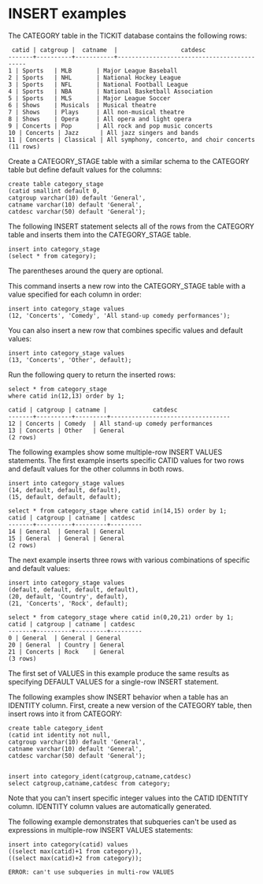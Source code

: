 # INSERT examples<a name="c_Examples_of_INSERT_30"></a>

The CATEGORY table in the TICKIT database contains the following rows: 

```
 catid | catgroup |  catname  |                  catdesc
-------+----------+-----------+--------------------------------------------
1 | Sports   | MLB       | Major League Baseball
2 | Sports   | NHL       | National Hockey League
3 | Sports   | NFL       | National Football League
4 | Sports   | NBA       | National Basketball Association
5 | Sports   | MLS       | Major League Soccer
6 | Shows    | Musicals  | Musical theatre
7 | Shows    | Plays     | All non-musical theatre
8 | Shows    | Opera     | All opera and light opera
9 | Concerts | Pop       | All rock and pop music concerts
10 | Concerts | Jazz      | All jazz singers and bands
11 | Concerts | Classical | All symphony, concerto, and choir concerts
(11 rows)
```

 Create a CATEGORY\_STAGE table with a similar schema to the CATEGORY table but define default values for the columns: 

```
create table category_stage
(catid smallint default 0,
catgroup varchar(10) default 'General',
catname varchar(10) default 'General',
catdesc varchar(50) default 'General');
```

The following INSERT statement selects all of the rows from the CATEGORY table and inserts them into the CATEGORY\_STAGE table\. 

```
insert into category_stage
(select * from category);
```

The parentheses around the query are optional\.

This command inserts a new row into the CATEGORY\_STAGE table with a value specified for each column in order: 

```
insert into category_stage values
(12, 'Concerts', 'Comedy', 'All stand-up comedy performances');
```

You can also insert a new row that combines specific values and default values: 

```
insert into category_stage values
(13, 'Concerts', 'Other', default);
```

Run the following query to return the inserted rows: 

```
select * from category_stage
where catid in(12,13) order by 1;

catid | catgroup | catname |             catdesc
-------+----------+---------+----------------------------------
12 | Concerts | Comedy  | All stand-up comedy performances
13 | Concerts | Other   | General
(2 rows)
```

The following examples show some multiple\-row INSERT VALUES statements\. The first example inserts specific CATID values for two rows and default values for the other columns in both rows\. 

```
insert into category_stage values
(14, default, default, default),
(15, default, default, default);

select * from category_stage where catid in(14,15) order by 1;
catid | catgroup | catname | catdesc
-------+----------+---------+---------
14 | General  | General | General
15 | General  | General | General
(2 rows)
```

The next example inserts three rows with various combinations of specific and default values: 

```
insert into category_stage values
(default, default, default, default),
(20, default, 'Country', default),
(21, 'Concerts', 'Rock', default);

select * from category_stage where catid in(0,20,21) order by 1;
catid | catgroup | catname | catdesc
-------+----------+---------+---------
0 | General  | General | General
20 | General  | Country | General
21 | Concerts | Rock    | General
(3 rows)
```

The first set of VALUES in this example produce the same results as specifying DEFAULT VALUES for a single\-row INSERT statement\.

The following examples show INSERT behavior when a table has an IDENTITY column\. First, create a new version of the CATEGORY table, then insert rows into it from CATEGORY: 

```
create table category_ident
(catid int identity not null,
catgroup varchar(10) default 'General',
catname varchar(10) default 'General',
catdesc varchar(50) default 'General');


insert into category_ident(catgroup,catname,catdesc)
select catgroup,catname,catdesc from category;
```

Note that you can't insert specific integer values into the CATID IDENTITY column\. IDENTITY column values are automatically generated\.

The following example demonstrates that subqueries can't be used as expressions in multiple\-row INSERT VALUES statements: 

```
insert into category(catid) values
((select max(catid)+1 from category)),
((select max(catid)+2 from category));

ERROR: can't use subqueries in multi-row VALUES
```